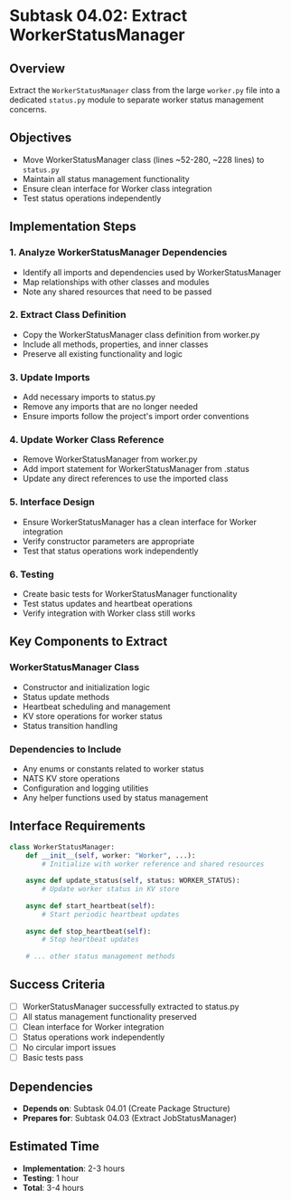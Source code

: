 # Subtask 04.02: Extract WorkerStatusManager

## Overview
Extract the `WorkerStatusManager` class from the large `worker.py` file into a dedicated `status.py` module to separate worker status management concerns.

## Objectives
- Move WorkerStatusManager class (lines ~52-280, ~228 lines) to `status.py`
- Maintain all status management functionality
- Ensure clean interface for Worker class integration
- Test status operations independently

## Implementation Steps

### 1. Analyze WorkerStatusManager Dependencies
- Identify all imports and dependencies used by WorkerStatusManager
- Map relationships with other classes and modules
- Note any shared resources that need to be passed

### 2. Extract Class Definition
- Copy the WorkerStatusManager class definition from worker.py
- Include all methods, properties, and inner classes
- Preserve all existing functionality and logic

### 3. Update Imports
- Add necessary imports to status.py
- Remove any imports that are no longer needed
- Ensure imports follow the project's import order conventions

### 4. Update Worker Class Reference
- Remove WorkerStatusManager from worker.py
- Add import statement for WorkerStatusManager from .status
- Update any direct references to use the imported class

### 5. Interface Design
- Ensure WorkerStatusManager has a clean interface for Worker integration
- Verify constructor parameters are appropriate
- Test that status operations work independently

### 6. Testing
- Create basic tests for WorkerStatusManager functionality
- Test status updates and heartbeat operations
- Verify integration with Worker class still works

## Key Components to Extract

### WorkerStatusManager Class
- Constructor and initialization logic
- Status update methods
- Heartbeat scheduling and management
- KV store operations for worker status
- Status transition handling

### Dependencies to Include
- Any enums or constants related to worker status
- NATS KV store operations
- Configuration and logging utilities
- Any helper functions used by status management

## Interface Requirements
```python
class WorkerStatusManager:
    def __init__(self, worker: "Worker", ...):
        # Initialize with worker reference and shared resources
        
    async def update_status(self, status: WORKER_STATUS):
        # Update worker status in KV store
        
    async def start_heartbeat(self):
        # Start periodic heartbeat updates
        
    async def stop_heartbeat(self):
        # Stop heartbeat updates
        
    # ... other status management methods
```

## Success Criteria
- [ ] WorkerStatusManager successfully extracted to status.py
- [ ] All status management functionality preserved
- [ ] Clean interface for Worker integration
- [ ] Status operations work independently
- [ ] No circular import issues
- [ ] Basic tests pass

## Dependencies
- **Depends on**: Subtask 04.01 (Create Package Structure)
- **Prepares for**: Subtask 04.03 (Extract JobStatusManager)

## Estimated Time
- **Implementation**: 2-3 hours
- **Testing**: 1 hour
- **Total**: 3-4 hours